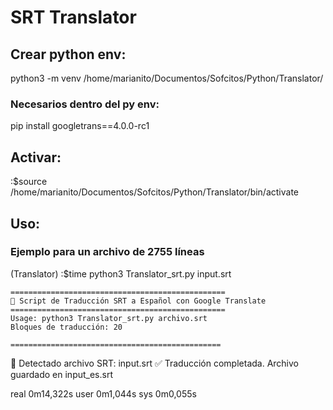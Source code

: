 # SRT Translator

## Crear python env:
python3 -m venv /home/marianito/Documentos/Sofcitos/Python/Translator/

### Necesarios dentro del py env:
pip install googletrans==4.0.0-rc1

## Activar:
:$source /home/marianito/Documentos/Sofcitos/Python/Translator/bin/activate

## Uso:
### Ejemplo para un archivo de 2755 líneas 
(Translator) :$time python3 Translator_srt.py input.srt 

    ================================================
    🚀 Script de Traducción SRT a Español con Google Translate
    ================================================
    Usage: python3 Translator_srt.py archivo.srt
    Bloques de traducción: 20

    ===============================================

📄 Detectado archivo SRT: input.srt
✅ Traducción completada. Archivo guardado en input_es.srt

real	0m14,322s
user	0m1,044s
sys	0m0,055s
